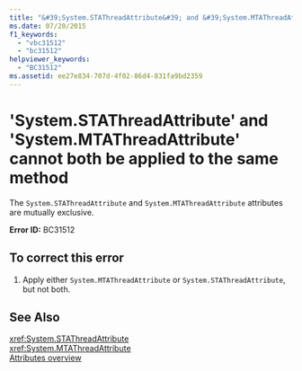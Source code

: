 ```yaml
---
title: "&#39;System.STAThreadAttribute&#39; and &#39;System.MTAThreadAttribute&#39; cannot both be applied to the same method"
ms.date: 07/20/2015
f1_keywords: 
  - "vbc31512"
  - "bc31512"
helpviewer_keywords: 
  - "BC31512"
ms.assetid: ee27e834-707d-4f02-86d4-831fa9bd2359
---
```

# &#39;System.STAThreadAttribute&#39; and &#39;System.MTAThreadAttribute&#39; cannot both be applied to the same method
The `System.STAThreadAttribute` and `System.MTAThreadAttribute` attributes are mutually exclusive.  
  
 **Error ID:** BC31512  
  
## To correct this error  
  
1. Apply either `System.MTAThreadAttribute` or `System.STAThreadAttribute`, but not both.  
  
## See Also  
 <xref:System.STAThreadAttribute>  
 <xref:System.MTAThreadAttribute>  
 [Attributes overview](~/docs/visual-basic/programming-guide/concepts/attributes/index.md)
